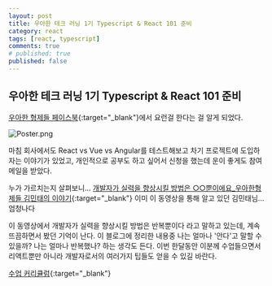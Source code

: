 ```yaml
---
layout: post
title: 우아한 테크 러닝 1기 Typescript & React 101 준비
category: react
tags: [react, typescript]
comments: true
# published: true
published: false
---
```


## 우아한 테크 러닝 1기 Typescript & React 101 준비

[우아한 형제들 페이스북](https://www.facebook.com/woowahanTech/posts/2274019452838647){:target="_blank"}에서 요런걸 한다는 걸 알게 되었다.

![Poster.png]({{site.url}}/assets/post-img/react/1poster.png)

마침 회사에서도 React vs Vue vs Angular를 테스트해보고 차기 프로젝트에 도입하자는 이야기가 있었고, 개인적으로 공부도 하고 싶어서 신청을 했는데 운이 좋게도 참여메일을 받았다.

누가 가르치는지 살펴보니...
[개발자가 실력을 향상시킬 방법은 ○○뿐이에요_우아한형제들 김민태의 이야기](https://youtu.be/U0YWdnSKDfw){:target="_blank"}
이미 이 동영상을 통해 알고 있던 김민태님... 엄청나다

이 동영상에서 개발자가 실력을 향상시킬 방법은 반복뿐이다 라고 말하고 있는데, 계속 뜨끔하면서 봤던 기억이 난다. 이 블로그에 정리한 내용중 나는 얼마나 '안다'고 말할 수 있을까? 나는 얼마나 반복했나? 하는 생각도 든다. 이번 한달동안 이분께 수업들으면서 리액트뿐만 아니라 개발자로서의 여러가지 팁들도 얻을 수 있길 바란다.

[수업 커리큘럼](https://www.notion.so/React-TypeScript-101-b0fe3c5ad3604303a305ef7fda7ba977){:target="_blank"}